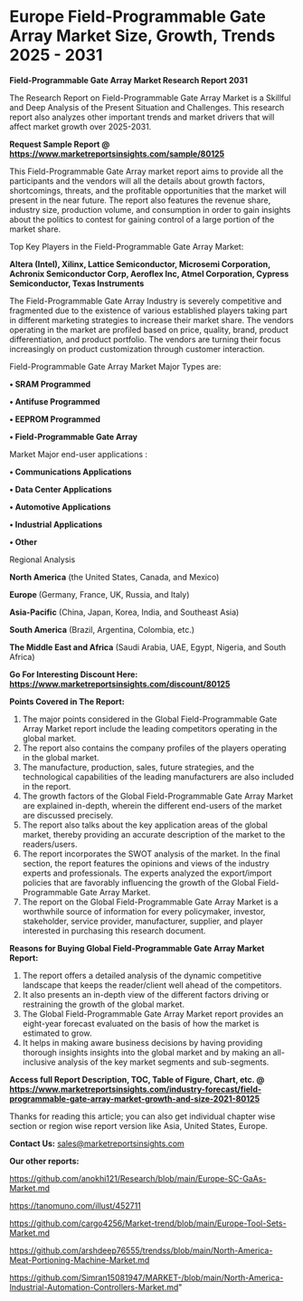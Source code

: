 # Europe Field-Programmable Gate Array Market Size, Growth, Trends 2025 - 2031

<strong>Field-Programmable Gate Array Market Research Report 2031</strong>

The Research Report on Field-Programmable Gate Array Market is a Skillful and Deep Analysis of the Present Situation and Challenges. This research report also analyzes other important trends and market drivers that will affect market growth over 2025-2031.

<strong>Request Sample Report @ <a href=https://www.marketreportsinsights.com/sample/80125>https://www.marketreportsinsights.com/sample/80125</a></strong>

This Field-Programmable Gate Array market report aims to provide all the participants and the vendors will all the details about growth factors, shortcomings, threats, and the profitable opportunities that the market will present in the near future. The report also features the revenue share, industry size, production volume, and consumption in order to gain insights about the politics to contest for gaining control of a large portion of the market share.

Top Key Players in the Field-Programmable Gate Array Market:

<strong>Altera (Intel), Xilinx, Lattice Semiconductor, Microsemi Corporation, Achronix Semiconductor Corp, Aeroflex Inc, Atmel Corporation, Cypress Semiconductor, Texas Instruments</strong>

The Field-Programmable Gate Array Industry is severely competitive and fragmented due to the existence of various established players taking part in different marketing strategies to increase their market share. The vendors operating in the market are profiled based on price, quality, brand, product differentiation, and product portfolio. The vendors are turning their focus increasingly on product customization through customer interaction.

Field-Programmable Gate Array Market Major Types are:

<strong>• SRAM Programmed

• Antifuse Programmed

• EEPROM Programmed

• Field-Programmable Gate Array</strong>

Market Major end-user applications :

<strong>• Communications Applications

• Data Center Applications

• Automotive Applications

• Industrial Applications

• Other</strong>

Regional Analysis

</u><strong><b>North America</b></strong> (the United States, Canada, and Mexico)

<strong><b>Europe </b></strong>(Germany, France, UK, Russia, and Italy)

<strong><b>Asia-Pacific</b></strong> (China, Japan, Korea, India, and Southeast Asia)

<strong><b>South America</b></strong> (Brazil, Argentina, Colombia, etc.)

<strong><b>The Middle East and Africa</b></strong> (Saudi Arabia, UAE, Egypt, Nigeria, and South Africa)

<strong>Go For Interesting Discount Here: <a href=https://www.marketreportsinsights.com/discount/80125>https://www.marketreportsinsights.com/discount/80125</a></strong>

<strong>Points Covered in The Report:</strong>
<ol>
  <li>The major points considered in the Global Field-Programmable Gate Array Market report include the leading competitors operating in the global market.</li>
  <li>The report also contains the company profiles of the players operating in the global market.</li>
  <li>The manufacture, production, sales, future strategies, and the technological capabilities of the leading manufacturers are also included in the report.</li>
  <li>The growth factors of the Global Field-Programmable Gate Array Market are explained in-depth, wherein the different end-users of the market are discussed precisely.</li>
  <li>The report also talks about the key application areas of the global market, thereby providing an accurate description of the market to the readers/users.</li>
  <li>The report incorporates the SWOT analysis of the market. In the final section, the report features the opinions and views of the industry experts and professionals. The experts analyzed the export/import policies that are favorably influencing the growth of the Global Field-Programmable Gate Array Market.</li>
  <li>The report on the Global Field-Programmable Gate Array Market is a worthwhile source of information for every policymaker, investor, stakeholder, service provider, manufacturer, supplier, and player interested in purchasing this research document.</li>
</ol>
<strong>Reasons for Buying Global Field-Programmable Gate Array Market Report:</strong>

<ol>
  <li>The report offers a detailed analysis of the dynamic competitive landscape that keeps the reader/client well ahead of the competitors.</li>
  <li>It also presents an in-depth view of the different factors driving or restraining the growth of the global market.</li>
  <li>The Global Field-Programmable Gate Array Market report provides an eight-year forecast evaluated on the basis of how the market is estimated to grow.</li>
  <li>It helps in making aware business decisions by having providing thorough insights insights into the global market and by making an all-inclusive analysis of the key market segments and sub-segments.</li>
</ol>
<strong>Access full Report Description, TOC, Table of Figure, Chart, etc. @ <a href=https://www.marketreportsinsights.com/industry-forecast/field-programmable-gate-array-market-growth-and-size-2021-80125>https://www.marketreportsinsights.com/industry-forecast/field-programmable-gate-array-market-growth-and-size-2021-80125</a></strong>


Thanks for reading this article; you can also get individual chapter wise section or region wise report version like Asia, United States, Europe.

<strong>Contact Us:</strong>
sales@marketreportsinsights.com

<strong>Our other reports:</strong>

<a href=https://github.com/anokhi121/Research/blob/main/Europe-SC-GaAs-Market.md>https://github.com/anokhi121/Research/blob/main/Europe-SC-GaAs-Market.md</a>

<a href=https://tanomuno.com/illust/452711>https://tanomuno.com/illust/452711</a>

<a href=https://github.com/cargo4256/Market-trend/blob/main/Europe-Tool-Sets-Market.md>https://github.com/cargo4256/Market-trend/blob/main/Europe-Tool-Sets-Market.md</a>

<a href=https://github.com/arshdeep76555/trendss/blob/main/North-America-Meat-Portioning-Machine-Market.md>https://github.com/arshdeep76555/trendss/blob/main/North-America-Meat-Portioning-Machine-Market.md</a>

<a href=https://github.com/Simran15081947/MARKET-/blob/main/North-America-Industrial-Automation-Controllers-Market.md>https://github.com/Simran15081947/MARKET-/blob/main/North-America-Industrial-Automation-Controllers-Market.md</a>"
